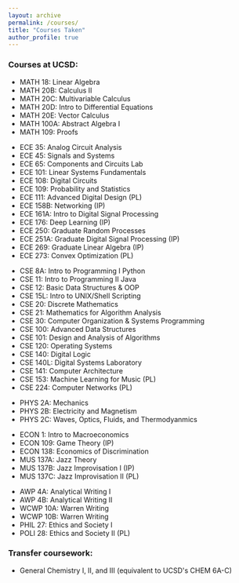 ```yaml
---
layout: archive
permalink: /courses/
title: "Courses Taken"
author_profile: true
---
```


### Courses at UCSD:
- MATH 18: Linear Algebra 
- MATH 20B: Calculus II 
- MATH 20C: Multivariable Calculus 
- MATH 20D: Intro to Differential Equations
- MATH 20E: Vector Calculus 
- MATH 100A: Abstract Algebra I 
- MATH 109: Proofs
<!-- -->

- ECE 35: Analog Circuit Analysis 
- ECE 45: Signals and Systems 
- ECE 65: Components and Circuits Lab 
- ECE 101: Linear Systems Fundamentals
- ECE 108: Digital Circuits
- ECE 109: Probability and Statistics
- ECE 111: Advanced Digital Design (PL)
- ECE 158B: Networking (IP)
- ECE 161A: Intro to Digital Signal Processing
- ECE 176: Deep Learning (IP)
- ECE 250: Graduate Random Processes
- ECE 251A: Graduate Digital Signal Processing (IP)
- ECE 269: Graduate Linear Algebra (IP)
- ECE 273: Convex Optimization (PL)
<!-- -->


- CSE 8A: Intro to Programming I Python
- CSE 11: Intro to Programming II Java 
- CSE 12: Basic Data Structures & OOP 
- CSE 15L: Intro to UNIX/Shell Scripting 
- CSE 20: Discrete Mathematics 
- CSE 21: Mathematics for Algorithm Analysis
- CSE 30: Computer Organization & Systems Programming
- CSE 100: Advanced Data Structures 
- CSE 101: Design and Analysis of Algorithms
- CSE 120: Operating Systems
- CSE 140: Digital Logic 
- CSE 140L: Digital Systems Laboratory 
- CSE 141: Computer Architecture
- CSE 153: Machine Learning for Music (PL)
- CSE 224: Computer Networks (PL)
<!-- -->


- PHYS 2A: Mechanics 
- PHYS 2B: Electricity and Magnetism 
- PHYS 2C: Waves, Optics, Fluids, and Thermodyanmics 
<!-- -->

- ECON 1: Intro to Macroeconomics
- ECON 109: Game Theory (IP)
- ECON 138: Economics of Discrimination 
- MUS 137A: Jazz Theory
- MUS 137B: Jazz Improvisation I (IP)
- MUS 137C: Jazz Improvisation II (PL)
<!-- -->

- AWP 4A: Analytical Writing I 
- AWP 4B: Analytical Writing II 
- WCWP 10A: Warren Writing 
- WCWP 10B: Warren Writing 
- PHIL 27: Ethics and Society I
- POLI 28: Ethics and Society II (PL)
<!-- -->

### Transfer coursework:

- General Chemistry I, II, and III (equivalent to UCSD's CHEM 6A-C)

